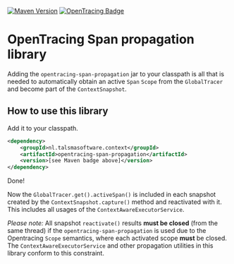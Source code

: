 [![Maven Version][maven-img]][maven] 
[![OpenTracing Badge][opentracing-img]][opentracing]

# OpenTracing Span propagation library

Adding the `opentracing-span-propagation` jar to your classpath
is all that is needed to automatically obtain an active `Span` `Scope`
from the `GlobalTracer` and become part of the `ContextSnapshot`.

## How to use this library

Add it to your classpath. 
```xml
<dependency>
    <groupId>nl.talsmasoftware.context</groupId>
    <artifactId>opentracing-span-propagation</artifactId>
    <version>[see Maven badge above]</version>
</dependency>
```

Done!

Now the `GlobalTracer.get().activeSpan()` is included in each
snapshot created by the `ContextSnapshot.capture()` method
and reactivated with it.  
This includes all usages of the `ContextAwareExecutorService`.

_Please note:_ All snapshot `reactivate()` results **must be closed** 
(from the same thread) if the `opentracing-span-propagation` is used due to the
Opentracing `Scope` semantics, where each activated scope **must** be closed.  
The `ContextAwareExecutorService` and other propagation utilities in this library 
conform to this constraint.


  [maven-img]: https://img.shields.io/maven-central/v/nl.talsmasoftware.context/opentracing-span-propagation
  [maven]: https://search.maven.org/artifact/nl.talsmasoftware.context/opentracing-span-propagation
  [opentracing-img]: https://img.shields.io/badge/OpenTracing-enabled-blue.svg
  [opentracing]: https://opentracing.io/
